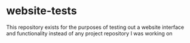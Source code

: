 # website-tests
This repository exists for the purposes of testing out a website interface and functionality instead of any project repository I was working on
